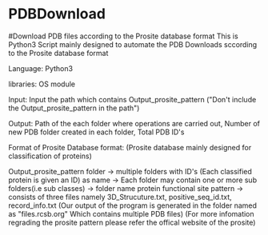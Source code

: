 # PDBDownload
#Download PDB files according to the Prosite database format
This is Python3 Script mainly designed to automate the PDB Downloads sccording to the Prosite database format

Language: Python3

libraries: OS module

Input: Input the path which contains Output_prosite_pattern ("Don't include the Output_prosite_pattern in the path")

Output: Path of the each folder where operations are carried out, Number of new PDB folder created in each folder, Total PDB ID's

Format of Prosite Database format:
(Prosite database mainly designed for classification of proteins)

Output_prosite_pattern folder -> multiple folders with ID's (Each classified protein is given an ID) as name -> Each folder may contain one or more sub folders(i.e sub classes) -> folder name protein functional site pattern -> consists of three files namely 3D_Strucuture.txt, positive_seq_id.txt, record_info.txt (Our output of the program is generated in the folder named as "files.rcsb.org" Which contains multiple PDB files) (For more infomation regrading the prosite pattern please refer the offical website of the prosite)
